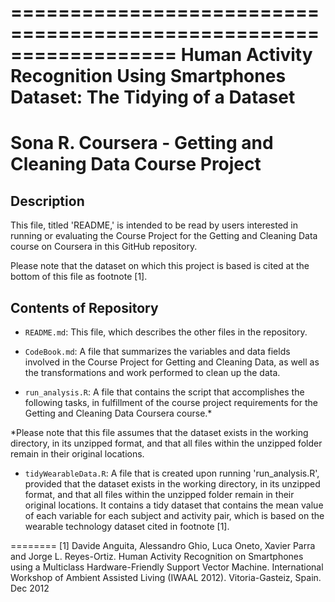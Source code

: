 ==================================================================
Human Activity Recognition Using Smartphones Dataset: 
The Tidying of a Dataset
==================================================================
Sona R.
Coursera - Getting and Cleaning Data
Course Project 
==================================================================
## Description

This file, titled 'README,' is intended to be read by users interested in running or evaluating the Course Project for the Getting and Cleaning Data course on Coursera in this GitHub repository.

Please note that the dataset on which this project is based is cited at the bottom of this file as footnote [1].

## Contents of Repository

- `README.md`: This file, which describes the other files in the repository.

- `CodeBook.md`: A file that summarizes the variables and data fields involved in the Course Project for Getting and Cleaning Data, as well as the transformations and work performed to clean up the data.

- `run_analysis.R`: A file that contains the script that accomplishes the following tasks, in fulfillment of the course project requirements for the Getting and Cleaning Data Coursera course.*

*Please note that this file assumes that the dataset exists in the working directory, in its unzipped format, and that all files within the unzipped folder remain in their original locations.  

- `tidyWearableData.R`: A file that is created upon running 'run_analysis.R', provided that the dataset exists in the working directory, in its unzipped format, and that all files within the unzipped folder remain in their original locations. It contains a tidy dataset that contains the mean value of each variable for each subject and activity pair, which is based on the wearable technology dataset cited in footnote [1]. 

========
[1] Davide Anguita, Alessandro Ghio, Luca Oneto, Xavier Parra and Jorge L. Reyes-Ortiz. Human Activity Recognition on Smartphones using a Multiclass Hardware-Friendly Support Vector Machine. International Workshop of Ambient Assisted Living (IWAAL 2012). Vitoria-Gasteiz, Spain. Dec 2012
 
